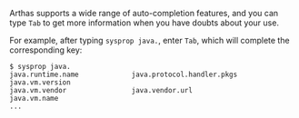 Arthas supports a wide range of auto-completion features, and you can type `Tab` to get more information when you have doubts about your use.

For example, after typing `sysprop java.`, enter `Tab`, which will complete the corresponding key:

```
$ sysprop java.
java.runtime.name             java.protocol.handler.pkgs    java.vm.version
java.vm.vendor                java.vendor.url               java.vm.name
...
```
